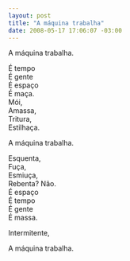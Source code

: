 ```yaml
--- 
layout: post
title: "A máquina trabalha"
date: 2008-05-17 17:06:07 -03:00
---
```


A máquina trabalha.  
  
É tempo  
É gente  
É espaço  
É maça.  
Mói,  
Amassa,  
Tritura,  
Estilhaça.  
  
A máquina trabalha.  
  
Esquenta,  
Fuça,  
Esmiuça,  
Rebenta? Não.  
É espaço  
É tempo  
É gente  
É massa.  
  
Intermitente,  

A máquina trabalha.  
